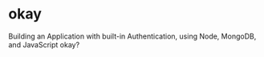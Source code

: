# okay
Building an Application with built-in Authentication, using Node, MongoDB, and JavaScript okay?
